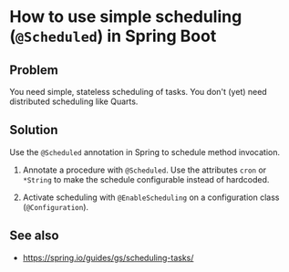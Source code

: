 #  How to use simple scheduling (`@Scheduled`) in Spring Boot

## Problem
You need simple, stateless scheduling of tasks. You don't (yet)  need 
distributed scheduling like Quarts.

## Solution

Use the `@Scheduled` annotation in Spring to schedule method invocation.

1.  Annotate a procedure with `@Scheduled`. Use the attributes `cron` or `*String`
to make the schedule configurable instead of hardcoded.

1. Activate scheduling with `@EnableScheduling` on a configuration class 
(`@Configuration`).


## See also
* https://spring.io/guides/gs/scheduling-tasks/